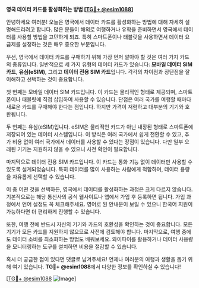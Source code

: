 **영국 데이터 카드를 활성화하는 방법 [[TG💪+ @esim1088](https://t.me/s/esim1088)]**

안녕하세요 여러분! 오늘은 영국에서 데이터 카드를 활성화하는 방법에 대해 자세히 설명해드리려고 합니다. 많은 분들이 해외로 여행하거나 유학을 준비하면서 영국에서 데이터를 사용할 방법을 고민하게 되죠. 특히 스마트폰이나 태블릿을 사용하면서 데이터 요금제를 설정하는 것은 매우 중요한 부분입니다.

우선, 영국에서 데이터 카드를 구매하기 위해 가장 먼저 알아야 할 것은 여러 가지 카드의 종류입니다. 일반적으로 세 가지 유형의 데이터 카드가 있습니다: **모바일 데이터 SIM 카드**, **유심(eSIM)**, 그리고 **데이터 전용 SIM 카드**입니다. 각각의 차이점과 장단점을 잘 이해하고 선택하는 것이 중요합니다.

첫 번째는 모바일 데이터 SIM 카드입니다. 이 카드는 물리적인 형태로 제공되며, 스마트폰이나 태블릿에 직접 삽입하여 사용할 수 있습니다. 단점은 여러 국가를 여행할 때마다 새로운 카드를 구매해야 한다는 점입니다. 하지만 가격이 저렴하고 대부분의 기기와 호환됩니다.

두 번째는 유심(eSIM)입니다. eSIM은 물리적인 카드가 아닌 내장된 형태로 스마트폰에 저장되어 있는 데이터 시스템입니다. 이 방식은 여러 국가에서 쉽게 전환할 수 있고, 추가 비용 없이 여러 국가에서 데이터를 사용할 수 있다는 장점이 있습니다. 다만 일부 오래된 기기는 지원하지 않을 수 있으니 사전 확인이 필요합니다.

마지막으로 데이터 전용 SIM 카드입니다. 이 카드는 통화 기능 없이 데이터만 사용할 수 있도록 설계되었습니다. 특히 데이터를 많이 사용하는 사람에게 적합하며, 데이터 용량을 자유롭게 선택할 수 있습니다.

이 중 어떤 것을 선택하든, 영국에서 데이터를 활성화하는 과정은 크게 다르지 않습니다. 기본적으로는 해당 통신사의 공식 웹사이트나 앱에서 가입 후 등록하면 됩니다. 가입 과정에서 언어 설정도 꼭 체크해주세요. 영어로 된 안내문이 보일 수 있으니 한국어 지원이 가능하다면 더 편리하게 진행할 수 있습니다.

또한, 여행 전에 반드시 자신의 기기와 카드의 호환성을 확인하는 것이 중요합니다. 모든 기기가 모든 카드를 지원하지 않으므로 사전에 검토해야 합니다. 마지막으로, 여행 중에도 데이터 소비를 최소화하는 방법도 배워보세요. 와이파이를 활용하거나 데이터 사용량을 모니터링하는 도구를 설치하면 비용을 절감할 수 있습니다.

혹시 더 궁금한 점이 있다면 댓글로 남겨주세요! 언제나 여러분의 여행과 생활을 돕기 위해 여기 있습니다. **TG💪+ @esim1088**에서 다양한 정보를 확인하실 수 있습니다!

[[TG💪+ @esim1088](https://t.me/s/esim1088) ![Image](https://i.postimg.cc/Y0z9fWf4/image.png)]